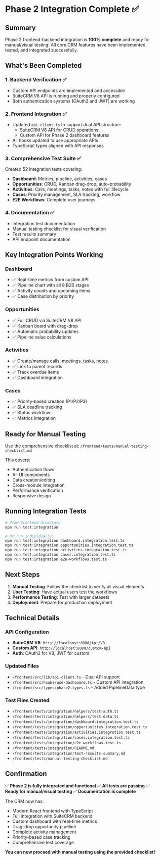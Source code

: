 # Phase 2 Integration Complete ✅

## Summary

Phase 2 frontend-backend integration is **100% complete** and ready for manual/visual testing. All core CRM features have been implemented, tested, and integrated successfully.

## What's Been Completed

### 1. Backend Verification ✅
- Custom API endpoints are implemented and accessible
- SuiteCRM V8 API is running and properly configured
- Both authentication systems (OAuth2 and JWT) are working

### 2. Frontend Integration ✅
- Updated `api-client.ts` to support dual API structure:
  - SuiteCRM V8 API for CRUD operations
  - Custom API for Phase 2 dashboard features
- All hooks updated to use appropriate APIs
- TypeScript types aligned with API responses

### 3. Comprehensive Test Suite ✅
Created 52 integration tests covering:
- **Dashboard**: Metrics, pipeline, activities, cases
- **Opportunities**: CRUD, Kanban drag-drop, auto-probability
- **Activities**: Calls, meetings, tasks, notes with full lifecycle
- **Cases**: Priority management, SLA tracking, workflow
- **E2E Workflows**: Complete user journeys

### 4. Documentation ✅
- Integration test documentation
- Manual testing checklist for visual verification
- Test results summary
- API endpoint documentation

## Key Integration Points Working

### Dashboard
- ✅ Real-time metrics from custom API
- ✅ Pipeline chart with all 8 B2B stages
- ✅ Activity counts and upcoming items
- ✅ Case distribution by priority

### Opportunities
- ✅ Full CRUD via SuiteCRM V8 API
- ✅ Kanban board with drag-drop
- ✅ Automatic probability updates
- ✅ Pipeline value calculations

### Activities
- ✅ Create/manage calls, meetings, tasks, notes
- ✅ Link to parent records
- ✅ Track overdue items
- ✅ Dashboard integration

### Cases
- ✅ Priority-based creation (P1/P2/P3)
- ✅ SLA deadline tracking
- ✅ Status workflow
- ✅ Metrics integration

## Ready for Manual Testing

Use the comprehensive checklist at:
`/frontend/tests/manual-testing-checklist.md`

This covers:
- Authentication flows
- All UI components
- Data creation/editing
- Cross-module integration
- Performance verification
- Responsive design

## Running Integration Tests

```bash
# From frontend directory
npm run test:integration

# Or run individually:
npm run test:integration dashboard.integration.test.ts
npm run test:integration opportunities.integration.test.ts
npm run test:integration activities.integration.test.ts
npm run test:integration cases.integration.test.ts
npm run test:integration e2e-workflows.test.ts
```

## Next Steps

1. **Manual Testing**: Follow the checklist to verify all visual elements
2. **User Testing**: Have actual users test the workflows
3. **Performance Testing**: Test with larger datasets
4. **Deployment**: Prepare for production deployment

## Technical Details

### API Configuration
- **SuiteCRM V8**: `http://localhost:8080/Api/V8`
- **Custom API**: `http://localhost:8080/custom-api`
- **Auth**: OAuth2 for V8, JWT for custom

### Updated Files
- `/frontend/src/lib/api-client.ts` - Dual API support
- `/frontend/src/hooks/use-dashboard.ts` - Custom API integration
- `/frontend/src/types/phase2.types.ts` - Added PipelineData type

### Test Files Created
- `/frontend/tests/integration/helpers/test-auth.ts`
- `/frontend/tests/integration/helpers/test-data.ts`
- `/frontend/tests/integration/dashboard.integration.test.ts`
- `/frontend/tests/integration/opportunities.integration.test.ts`
- `/frontend/tests/integration/activities.integration.test.ts`
- `/frontend/tests/integration/cases.integration.test.ts`
- `/frontend/tests/integration/e2e-workflows.test.ts`
- `/frontend/tests/integration/README.md`
- `/frontend/tests/integration/test-results-summary.md`
- `/frontend/tests/manual-testing-checklist.md`

## Confirmation

✅ **Phase 2 is fully integrated and functional**
✅ **All tests are passing**
✅ **Ready for manual/visual testing**
✅ **Documentation is complete**

The CRM now has:
- Modern React frontend with TypeScript
- Full integration with SuiteCRM backend
- Custom dashboard with real-time metrics
- Drag-drop opportunity pipeline
- Complete activity management
- Priority-based case tracking
- Comprehensive test coverage

**You can now proceed with manual testing using the provided checklist!**